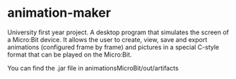 # animation-maker
University first year project. A desktop program that simulates the screen of a Micro:Bit device. It allows the user to create, view, save and export animations (configured frame by frame) and pictures in a special C-style format that can be played on the Micro:Bit.

You can find the .jar file in animationsMicroBit/out/artifacts
